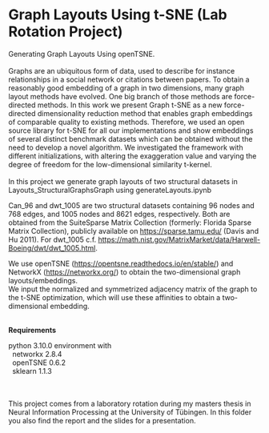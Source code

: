 # Graph Layouts Using t-SNE (Lab Rotation Project)

Generating Graph Layouts Using openTSNE.<br>
<br>
Graphs are an ubiquitous form of data, used to describe for instance relationships in a
social network or citations between papers. To obtain a reasonably good embedding of a graph
in two dimensions, many graph layout methods have evolved. One big branch of those methods
are force-directed methods. In this work we present Graph t-SNE as a new force-directed dimensionality reduction method that enables graph embeddings of comparable quality to existing
methods. Therefore, we used an open source library for t-SNE for all our implementations
and show embeddings of several distinct benchmark datasets which can be obtained without the
need to develop a novel algorithm. We investigated the framework with different initializations, with altering the exaggeration value and varying the degree of freedom for the low-dimensional similarity t-kernel.<br>
<br>
In this project we generate graph layouts of two structural datasets in Layouts_StructuralGraphsGraph using generateLayouts.ipynb<br>

Can_96 and dwt_1005 are two structural datasets containing 96 nodes and 768 edges, and 1005 nodes and 8621 edges, respectively. Both are obtained from the SuiteSparse Matrix Collection (formerly: Florida Sparse Matrix Collection),
publicly available on https://sparse.tamu.edu/ (Davis and Hu 2011). For dwt_1005 c.f. https://math.nist.gov/MatrixMarket/data/Harwell-Boeing/dwt/dwt_1005.html. <br>

We use openTSNE (https://opentsne.readthedocs.io/en/stable/) and NetworkX (https://networkx.org/) to obtain the two-dimensional graph layouts/embeddings.<br>
We input the normalized and symmetrized adjacency matrix of the graph to the t-SNE optimization, which will use these affinities to obtain a two-dimensional embedding.<br>

<br>
<strong>Requirements</strong> <br>

python 3.10.0 environment with<br>
&nbsp; networkx 2.8.4 <br>
&nbsp; openTSNE 0.6.2 <br>
&nbsp; sklearn 1.1.3 <br>

<br>
<br>
This project comes from a laboratory rotation during my masters thesis in Neural Information Processing at the University of Tübingen.
In this folder you also find the report and the slides for a presentation. 
